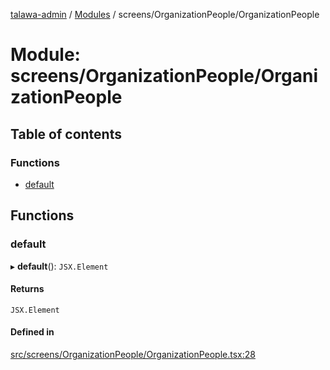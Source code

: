 [talawa-admin](../README.md) / [Modules](../modules.md) / screens/OrganizationPeople/OrganizationPeople

# Module: screens/OrganizationPeople/OrganizationPeople

## Table of contents

### Functions

- [default](screens_OrganizationPeople_OrganizationPeople.md#default)

## Functions

### default

▸ **default**(): `JSX.Element`

#### Returns

`JSX.Element`

#### Defined in

[src/screens/OrganizationPeople/OrganizationPeople.tsx:28](https://github.com/PalisadoesFoundation/talawa-admin/blob/780d70f/src/screens/OrganizationPeople/OrganizationPeople.tsx#L28)
